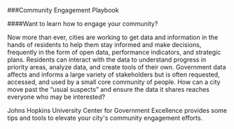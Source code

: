 ###Community Engagement Playbook

####Want to learn how to engage your community?

Now more than ever, cities are working to get data and information in the hands of residents to help them stay informed and make decisions, frequently in the form of open data, performance indicators, and strategic plans. Residents can interact with the data to understand progress in priority areas, analyze data, and create tools of their own. Government data affects and informs a large variety of stakeholders but is often requested, accessed, and used by a small core community of people. How can a city move past the “usual suspects” and ensure the data it shares reaches everyone who may be interested?

Johns Hopkins University Center for Government Excellence provides some tips and tools to elevate your city's community engagement efforts.
